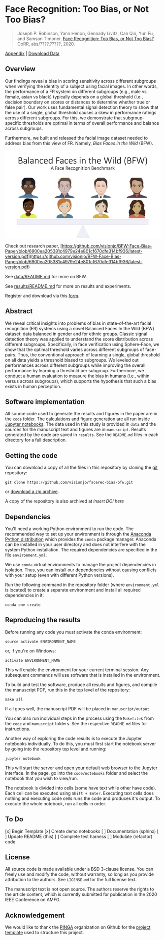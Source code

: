 # Face Recognition: Too Bias, or Not Too Bias?


<div>
<blockquote>
         Joseph P. Robinson, Yann Henon, Gennady Livitz, Can Qin, Yun Fu, and Samson Timoner.
         <a href="papers/tpami-final.pdf"> Face Recognition: Too Bias, or Not Too Bias?</a> CoRR, abs/????.?????, 2020.
</blockquote>
</div>
<div>
    <div>
      <a href="papers/pami-appendix.pdf"> Appendix</a>  | 
      <a href="https://northeastern-my.sharepoint.com/:u:/g/personal/robinson_jo_northeastern_edu/EY2_oZ3xCspJrGLms8nOy-cBjKJO_Azd7XemctvusWp1vw?e=TLBmhm">Download Data</a> 
     </div>
    <div style="display: none;" id="robinsonfacebias2020">
      <pre class="bibtex">@article{robinson:facebias:2020,
      author        = "Joseph Robinson and Yann Henon and Gennady Livitz and Can Qin and Yun Fu and Samson Timoner",
      title         = "Face Recognition: Too Bias, or Not Too Bias?",
      journal       = "CoRR",
      year          = "2020",
      volume        = "abs/????.?????",
      url           = "http://arxiv.org/abs/????.?????",
      archiveprefix = "arXiv",
      eprint        = "????.?????",
      timestamp     = "Wed, 29 May 2019 11:27:50 +0200",
      biburl        = "https://dblp.org/rec/bib/journals/corr/abs-????-?????",
      bibsource     = "dblp computer science bibliography, https://dblp.org"
      }
    </pre>
  </div>

## Overview
Our findings reveal a bias in scoring sensitivity across different subgroups when verifying the identity of a subject
using facial images. In other words, the performance of a FR system on different subgroups (e.g., male vs female,
asian vs black) typically depends on a global threshold (i.e., decision boundary on scores or distances to determine
whether true or false pair). Our work uses fundamental signal detection theory to show that the use of a single,
global threshold causes a skew in performance ratings across different subgroups. For this, we demonstrate that
subgroup-specific thresholds are optimal in terms of overall performance and balance across subgroups.

Furthermore, we built and released the facial image dataset needed to address bias from this view of FR. Namely, *Bias Faces in the Wild* (BFW).

<img src="docs/bfw-teaser-image.png" alt="teaser" width="600"/>


Check out research paper, [https://github.com/visionjo/BFW-Face-Bias-Paper/blob/6900ea205381c4979e24e801cf670dfe314bf936/latest-version.pdf](https://github.com/visionjo/BFW-Face-Bias-Paper/blob/6900ea205381c4979e24e801cf670dfe314bf936/latest-version.pdf)

See [data/README.md](data/README.md) for more on BFW.

See [results/README.md](results/README.md) for more on results and experiments.

Register and download via this [form](https://northeastern-my.sharepoint.com/:u:/g/personal/robinson_jo_northeastern_edu/EUBGBL941IxAvLn7EyDf-z4B4GWKv0wiTD6aju14R5Kfnw?e=T2hj56).

## Abstract

We reveal critical insights into problems of bias in state-of-the-art facial recognition (FR) systems using a novel 
Balanced Faces In the Wild (BFW) dataset: data balanced in gender and for ethnic groups. Classic signal detection theory 
was applied to understand the score distribution across different subgroups. Specifically, in face verification using 
Sphere-Face, we show that the optimal threshold varies across different subgroups of face-pairs. Thus, the conventional 
approach of learning a single, global threshold on all data yields a threshold biased to subgroups. We leveled out 
performances across different subgroups while improving the overall performance by learning a threshold per subgroup. 
Furthermore, we conduct a human evaluation to measure the bias in humans (i.e., within versus across subgroups), which 
supports the hypothesis that such a bias exists in human perception.

## Software implementation
All source code used to generate the results and figures in the paper are in
the `code` folder.
The calculations and figure generation are all run inside
[Jupyter notebooks](http://jupyter.org/).
The data used in this study is provided in `data` and the sources for the
manuscript text and figures are in `manuscript`.
Results generated by the code are saved in `results`.
See the `README.md` files in each directory for a full description.


## Getting the code

You can download a copy of all the files in this repository by cloning the
[git](https://git-scm.com/) repository:

    git clone https://github.com/visionjo/facerec-bias-bfw.git

or [download a zip archive](https://github.com/pinga-lab/PAPER-REPO/archive/master.zip).

A copy of the repository is also archived at *insert DOI here*


## Dependencies

You'll need a working Python environment to run the code.
The recommended way to set up your environment is through the
[Anaconda Python distribution](https://www.anaconda.com/download/) which
provides the `conda` package manager.
Anaconda can be installed in your user directory and does not interfere with
the system Python installation.
The required dependencies are specified in the file `environment.yml`.

We use `conda` virtual environments to manage the project dependencies in
isolation.
Thus, you can install our dependencies without causing conflicts with your
setup (even with different Python versions).

Run the following command in the repository folder (where `environment.yml`
is located) to create a separate environment and install all required
dependencies in it:

    conda env create


## Reproducing the results

Before running any code you must activate the conda environment:

    source activate ENVIRONMENT_NAME

or, if you're on Windows:

    activate ENVIRONMENT_NAME

This will enable the environment for your current terminal session.
Any subsequent commands will use software that is installed in the environment.

To build and test the software, produce all results and figures, and compile
the manuscript PDF, run this in the top level of the repository:

    make all

If all goes well, the manuscript PDF will be placed in `manuscript/output`.

You can also run individual steps in the process using the `Makefile`s from the
`code` and `manuscript` folders. See the respective `README.md` files for
instructions.

Another way of exploring the code results is to execute the Jupyter notebooks
individually.
To do this, you must first start the notebook server by going into the
repository top level and running:

    jupyter notebook

This will start the server and open your default web browser to the Jupyter
interface. In the page, go into the `code/notebooks` folder and select the
notebook that you wish to view/run.

The notebook is divided into cells (some have text while other have code).
Each cell can be executed using `Shift + Enter`.
Executing text cells does nothing and executing code cells runs the code
and produces it's output.
To execute the whole notebook, run all cells in order.

## To Do
[x] Begin Template
[x] Create demo notebooks
[ ] Documentation (sphinx)
[ ] Update README (this)
[ ] Complete test harness
[ ] Modulate (refactor) code

## License

All source code is made available under a BSD 3-clause license. You can freely
use and modify the code, without warranty, so long as you provide attribution
to the authors. See `LICENSE.md` for the full license text.

The manuscript text is not open source. The authors reserve the rights to the
article content, which is currently submitted for publication in the
2020 IEEE Conference on AMFG.

## Acknowledgement
We would like to thank the [PINGA](https://github.com/pinga-lab?type=source) organization on Github for the
 [project template](https://github.com/pinga-lab/paper-template) used to structure this project.
